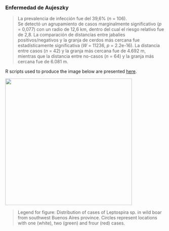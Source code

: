 ### Enfermedad de Aujeszky

> La prevalencia de infección fue del 39,6% (*n* = 106).   
Se detectó un agrupamiento de casos marginalmente significativo (*p* = 0,077) con un radio de 12,6 km, dentro del cual el riesgo relativo fue de 2,8. 
La comparación de distancias entre jabalíes positivos/negativos y la granja de cerdos más cercana fue estadísticamente significativa (*W* = 11236, *p* = 2.2e-16). La distancia entre casos (*n* = 42) y la granja más cercana fue de 4.692 m, mientras que la distancia entre no-casos (*n* = 64) y la granja más cercana fue de 6.081 m. 

R scripts used to produce the image below are presented [here](./Leptospira.R).

<img src="https://user-images.githubusercontent.com/20196847/92311185-42e4b980-ef8b-11ea-90cb-cfd383df4b3e.jpg" width="400" img align="center">

>Legend for figure: Distribution of cases of Leptospira sp. in wild boar from southwest Buenos Aires province. Circles represent locations with one (white), two (green) and frour (red) cases.
